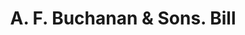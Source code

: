 ---
doi: 10.7916/D8RV20VF
date_other: '1890'
date_other_textual: 1890-1899
form: printed ephemera
genre:
- Invoices
name:
- A. F. Buchanan & Sons
object_in_context_url: https://biggert.cul.columbia.edu/items/view/ave_biggert_00933
subject_hierarchical_geographic:
- New York, New York, United States
subject_name:
- A. F. Buchanan & Sons
title: A. F. Buchanan & Sons. Bill
sort_title: A. F. Buchanan & Sons. Bill
call_number: ave_biggert_00933
coordinates:
- 40.71277777777778,-74.00583333333333
pid: ave_biggert_00933
identifiers: ave_biggert_00933
thumbnail: https://derivativo-1.library.columbia.edu/iiif/2/ldpd:344292/full/!256,256/0/native.jpg
permalink: /biggert/ave_biggert_00933/
layout: iiif-image-page
---